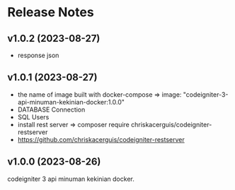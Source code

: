 # Release Notes

## v1.0.2 (2023-08-27)

- response json

## v1.0.1 (2023-08-27)

- the name of image built with docker-compose => image: "codeigniter-3-api-minuman-kekinian-docker:1.0.0"
- DATABASE Connection
- SQL Users
- install rest server => composer require chriskacerguis/codeigniter-restserver
- https://github.com/chriskacerguis/codeigniter-restserver

## v1.0.0 (2023-08-26)

codeigniter 3 api minuman kekinian docker.
